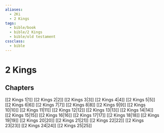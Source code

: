 ```yaml
---
aliases:
  - 2Ki
  - 2 Kings
tags:
  - bible/book
  - bible/2 Kings
  - bible/old testament
cssclass:
  - bible
---
```


# 2 Kings

## Chapters

[[2 Kings 1|1]]
[[2 Kings 2|2]]
[[2 Kings 3|3]]
[[2 Kings 4|4]]
[[2 Kings 5|5]]
[[2 Kings 6|6]]
[[2 Kings 7|7]]
[[2 Kings 8|8]]
[[2 Kings 9|9]]
[[2 Kings 10|10]]
[[2 Kings 11|11]]
[[2 Kings 12|12]]
[[2 Kings 13|13]]
[[2 Kings 14|14]]
[[2 Kings 15|15]]
[[2 Kings 16|16]]
[[2 Kings 17|17]]
[[2 Kings 18|18]]
[[2 Kings 19|19]]
[[2 Kings 20|20]]
[[2 Kings 21|21]]
[[2 Kings 22|22]]
[[2 Kings 23|23]]
[[2 Kings 24|24]]
[[2 Kings 25|25]]
